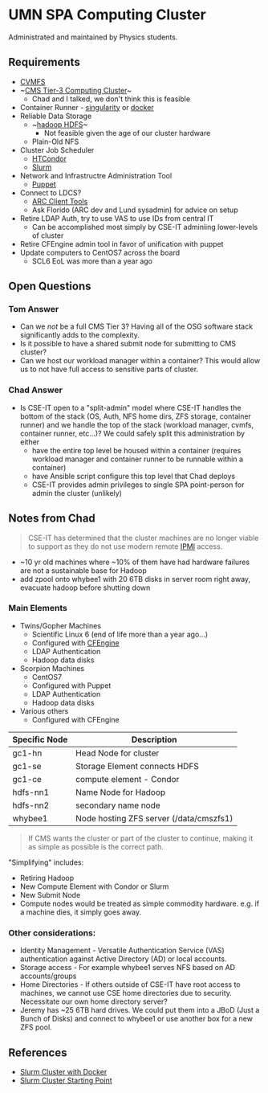 # UMN SPA Computing Cluster

Administrated and maintained by Physics students.

## Requirements
- [CVMFS](https://cernvm.cern.ch/fs/)
- ~[CMS Tier-3 Computing Cluster](https://twiki.cern.ch/twiki/bin/view/CMSPublic/USCMSTier3Doc)~
  - Chad and I talked, we don't think this is feasible
- Container Runner - [singularity](https://sylabs.io/guides/3.7/user-guide/) or [docker](https://docs.docker.com/engine/install/)
- Reliable Data Storage
  - ~[hadoop HDFS](https://hadoop.apache.org/docs/r1.2.1/hdfs_design.html)~ 
    - Not feasible given the age of our cluster hardware
  - Plain-Old NFS
- Cluster Job Scheduler
  - [HTCondor](https://htcondor.org/)
  - [Slurm](https://slurm.schedmd.com/)
- Network and Infrastructre Administration Tool
  - [Puppet](https://puppet.com/docs/)
- Connect to LDCS?
  - [ARC Client Tools](https://www.nordugrid.org/arc/arc6/users/client_install.html)
  - Ask Florido (ARC dev and Lund sysadmin) for advice on setup
- Retire LDAP Auth, try to use VAS to use IDs from central IT
  - Can be accomplished most simply by CSE-IT adminiing lower-levels of cluster
- Retire CFEngine admin tool in favor of unification with puppet
- Update computers to CentOS7 across the board
  - SCL6 EoL was more than a year ago

## Open Questions

### Tom Answer
- Can we _not_ be a full CMS Tier 3? Having all of the OSG software stack significantly adds to the complexity.
- Is it possible to have a shared submit node for submitting to CMS cluster?
- Can we host our workload manager within a container? This would allow us to not have full access to sensitive parts of cluster.

### Chad Answer
- Is CSE-IT open to a "split-admin" model where CSE-IT handles the bottom of the stack (OS, Auth, NFS home dirs, ZFS storage, container runner)
  and we handle the top of the stack (workload manager, cvmfs, container runner, etc...)? We could safely split this administration by either
  - have the entire top level be housed within a container (requires workload manager and container runner to be runnable within a container)
  - have Ansible script configure this top level that Chad deploys
  - CSE-IT provides admin privileges to single SPA point-person for admin the cluster (unlikely)

## Notes from Chad
> CSE-IT has determined that the cluster machines are no longer viable to support as they do not use modern remote [IPMI](https://en.wikipedia.org/wiki/Intelligent_Platform_Management_Interface) access.

- ~10 yr old machines where ~10% of them have had hardware failures are not a sustainable base for Hadoop
- add zpool onto whybee1 with 20 6TB disks in server room right away, evacuate hadoop before shutting down

### Main Elements
- Twins/Gopher Machines
  - Scientific Linux 6 (end of life more than a year ago...)
  - Configured with [CFEngine](https://docs.cfengine.com/docs/3.18/examples.html)
  - LDAP Authentication
  - Hadoop data disks
- Scorpion Machines
  - CentOS7
  - Configured with Puppet
  - LDAP Authentication
  - Hadoop data disks
- Various others
  - Configured with CFEngine

Specific Node | Description
---|---
gc1-hn | Head Node for cluster
gc1-se | Storage Element connects HDFS
gc1-ce | compute element - Condor
hdfs-nn1 | Name Node for Hadoop
hdfs-nn2 | secondary name node
whybee1 | Node hosting ZFS server (/data/cmszfs1)

> If CMS wants the cluster or part of the cluster to continue, making it as simple as possible is the correct path.

"Simplifying" includes:
- Retiring Hadoop
- New Compute Element with Condor or Slurm
- New Submit Node
- Compute nodes would be treated as simple commodity hardware. e.g. if a machine dies, it simply goes away.

### Other considerations:
- Identity Management - Versatile Authentication Service (VAS) authentication against Active Directory (AD) or local accounts.
- Storage access - For example whybee1 serves NFS based on AD accounts/groups
- Home Directories - If others outside of CSE-IT have root access to machines, we cannot use CSE home directories due to security. Necessitate our own home directory server?
- Jeremy has ~25 6TB hard drives. We could put them into a JBoD (Just a Bunch of Disks) and connect to whybee1 or use another box for a new ZFS pool.

## References

- [Slurm Cluster with Docker](https://medium.com/analytics-vidhya/slurm-cluster-with-docker-9f242deee601)
- [Slurm Cluster Starting Point](https://github.com/rancavil/slurm-cluster)
